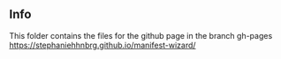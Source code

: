 ## Info

This folder contains the files for the github page in the branch gh-pages
https://stephaniehhnbrg.github.io/manifest-wizard/